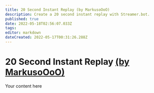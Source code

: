 ```yaml
---
title: 20 Second Instant Replay (by MarkusoOoO)
description: Create a 20 second instant replay with Streamer.bot.
published: true
date: 2022-05-18T02:56:07.033Z
tags: 
editor: markdown
dateCreated: 2022-05-17T00:31:26.288Z
---
```


# 20 Second Instant Replay [(by MarkusoOoO)](https://www.twitch.tv/markusoooo)
Your content here